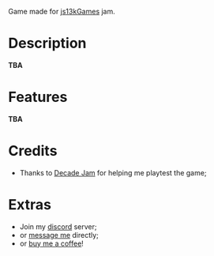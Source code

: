 Game made for [js13kGames](https://js13kgames.com/entries/2021?ref=js13kgames-jam-2021) jam.

# Description

**TBA**

# Features

**TBA**

# Credits

- Thanks to [Decade Jam](https://discord.gg/Fq8wFgh) for helping me playtest the game;

# Extras

- Join my [discord](https://discord.gg/HBqCfc9) server;
- or [message me](https://martintale.com/about-me?ref=js13kgames-jam-2021#message-me) directly;
- or [buy me a coffee](https://ko-fi.com/martintale?ref=js13kgames-jam-2021)!
